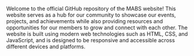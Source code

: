 Welcome to the official GitHub repository of the MABS website! This website serves as a hub for our community to showcase our events, projects, and achievements while also providing resources and opportunities for our members to grow and connect with each other. The website is built using modern web technologies such as HTML, CSS, and JavaScript, and is designed to be responsive and accessible across different devices and platforms.